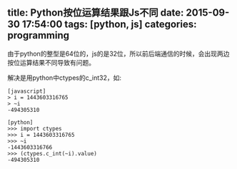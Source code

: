 title: Python按位运算结果跟Js不同
date: 2015-09-30 17:54:00
tags: [python, js]
categories: programming
---

由于python的整型是64位的，js的是32位，所以前后端通信的时候，会出现两边按位运算结果不同导致有问题。

解决是用python中ctypes的c_int32，如:

    [javascript]
    > i = 1443603316765
    > ~i
    -494305310

    [python]
    >>> import ctypes
    >>> i = 1443603316765
    >>> ~i
    -1443603316766
    >>> (ctypes.c_int(~i).value)
    -494305310
